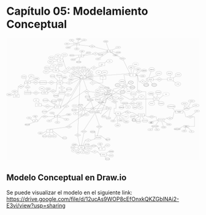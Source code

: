 # Capítulo 05: Modelamiento Conceptual
![Modelo conceptual](imagenes_cap5/DBDmodel.png)
## Modelo Conceptual en Draw.io
 Se puede visualizar el modelo en el siguiente link: https://drive.google.com/file/d/12ucAs9WOP8cEfOnxkQKZGbINAi2-E3vi/view?usp=sharing

